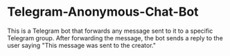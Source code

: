 # Telegram-Anonymous-Chat-Bot
This is a Telegram bot that forwards any message sent to it to a specific Telegram group. After forwarding the message, the bot sends a reply to the user saying "This message was sent to the creator."
